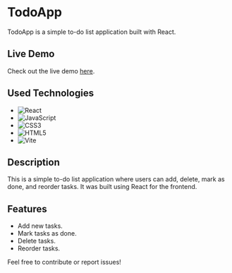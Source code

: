 # TodoApp

TodoApp is a simple to-do list application built with React.

## Live Demo

Check out the live demo [here](https://reactodoappbygmk.netlify.app/).

## Used Technologies

- ![React](https://user-images.githubusercontent.com/25181517/183897015-94a058a6-b86e-4e42-a37f-bf92061753e5.png)
- ![JavaScript](https://user-images.githubusercontent.com/25181517/117447155-6a868a00-af3d-11eb-9cfe-245df15c9f3f.png)
- ![CSS3](https://github.com/marwin1991/profile-technology-icons/assets/62091613/b40892ef-efb8-4b0e-a6b5-d1cfc2f3fc35)
- ![HTML5](https://user-images.githubusercontent.com/25181517/192158954-f88b5814-d510-4564-b285-dff7d6400dad.png)
- ![Vite](https://user-images.githubusercontent.com/25181517/183898674-75a4a1b1-f960-4ea9-abcb-637170a00a75.png)

## Description

This is a simple to-do list application where users can add, delete, mark as done, and reorder tasks. It was built using React for the frontend.

## Features

- Add new tasks.
- Mark tasks as done.
- Delete tasks.
- Reorder tasks.

Feel free to contribute or report issues!
